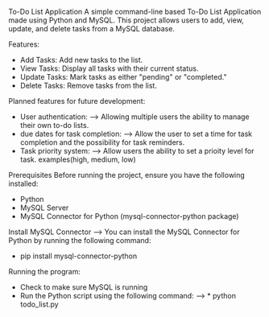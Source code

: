 To-Do List Application
A simple command-line based To-Do List Application made using Python and MySQL. This project allows users to add, view, update, and delete tasks from a MySQL database.

Features:
  * Add Tasks: Add new tasks to the list.
  * View Tasks: Display all tasks with their current status.
  * Update Tasks: Mark tasks as either "pending" or "completed."
  * Delete Tasks: Remove tasks from the list.

Planned features for future development:
  * User authentication: --> Allowing multiple users the ability to manage their own to-do lists.
  * due dates for task completion: --> Allow the user to set a time for task completion and the possibility for task reminders.
  * Task priority system: --> Allow users the ability to set a prioity level for task. examples(high, medium, low)


Prerequisites
Before running the project, ensure you have the following installed:
  * Python
  * MySQL Server
  * MySQL Connector for Python (mysql-connector-python package)

Install MySQL Connector -->
You can install the MySQL Connector for Python by running the following command:
  * pip install mysql-connector-python

Running the program:
 * Check to make sure MySQL is running
 * Run the Python script using the following command: -->
       * python todo_list.py
